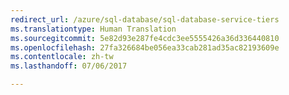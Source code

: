 ```yaml
---
redirect_url: /azure/sql-database/sql-database-service-tiers
ms.translationtype: Human Translation
ms.sourcegitcommit: 5e82d93e287fe4cdc3ee5555426a36d336440810
ms.openlocfilehash: 27fa326684be056ea33cab281ad35ac82193609e
ms.contentlocale: zh-tw
ms.lasthandoff: 07/06/2017

--- 
```

